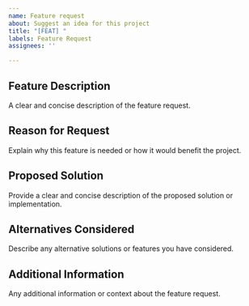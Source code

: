 ```yaml
---
name: Feature request
about: Suggest an idea for this project
title: "[FEAT] "
labels: Feature Request
assignees: ''

---
```


## Feature Description

A clear and concise description of the feature request.

## Reason for Request

Explain why this feature is needed or how it would benefit the project.

## Proposed Solution

Provide a clear and concise description of the proposed solution or implementation.

## Alternatives Considered

Describe any alternative solutions or features you have considered.

## Additional Information

Any additional information or context about the feature request.
